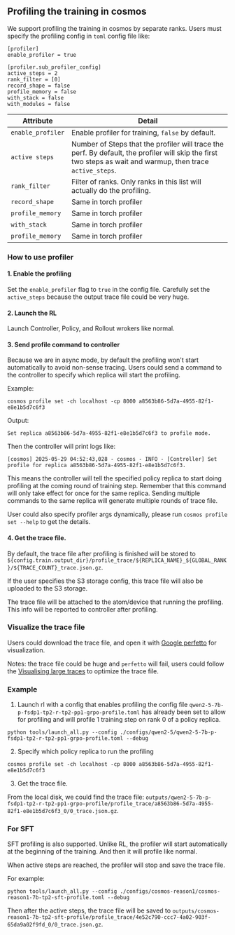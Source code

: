## Profiling the training in cosmos

We support profiling the training in cosmos by separate ranks. Users must specify the profiling config in `toml` config file like:

```
[profiler]
enable_profiler = true

[profiler.sub_profiler_config]
active_steps = 2
rank_filter = [0]
record_shape = false
profile_memory = false
with_stack = false
with_modules = false

```

| Attribute         | Detail                                                                                                                                                       |
| ----------------- | ------------------------------------------------------------------------------------------------------------------------------------------------------------ |
| `enable_profiler` | Enable profiler for training, `false` by default.                                                                                                            |
| `active steps`    | Number of Steps that the profiler will trace the perf. By default, the profiler will skip the first two steps as wait and warmup, then trace `active_steps`. |
| `rank_filter`     | Filter of ranks. Only ranks in this list will actually do the profiling.                                                                                     |
| `record_shape`    | Same in torch profiler                                                                                                                                       |
| `profile_memory`  | Same in torch profiler                                                                                                                                       |
| `with_stack`      | Same in torch profiler                                                                                                                                       |
| `profile_memory`  | Same in torch profiler                                                                                                                                       |



### How to use profiler

#### 1. Enable the profiling

Set the `enable_profiler` flag to `true` in the config file. Carefully set the `active_steps` because the output trace file could be very huge.

#### 2. Launch the RL

Launch Controller, Policy, and Rollout wrokers like normal.

#### 3. Send profile command to controller

Because we are in async mode, by default the profiling won't start automatically to avoid non-sense tracing. Users could send a command to the controller to specify which replica will start the profiling.

Example:
```
cosmos profile set -ch localhost -cp 8000 a8563b86-5d7a-4955-82f1-e8e1b5d7c6f3
```

Output:
```
Set replica a8563b86-5d7a-4955-82f1-e8e1b5d7c6f3 to profile mode.
```

Then the controller will print logs like:

```
[cosmos] 2025-05-29 04:52:43,028 - cosmos - INFO - [Controller] Set profile for replica a8563b86-5d7a-4955-82f1-e8e1b5d7c6f3.
```

This means the controller will tell the specified policy replica to start doing profiling at the coming round of training step. Remember that this command will only take effect for once for the same replica. Sending multiple commands to the same replica will generate multiple rounds of trace file.

User could also specify profiler args dynamically, please run `cosmos profile set --help` to get the details.

#### 4. Get the trace file.

By default, the trace file after profiling is finished will be stored to `${config.train.output_dir}/profile_trace/${REPLICA_NAME}_${GLOBAL_RANK}/${TRACE_COUNT}_trace.json.gz`.


If the user specifies the S3 storage config, this trace file will also be uploaded to the S3 storage.

The trace file will be attached to the atom/device that running the profiling. This info will be reported to controller after profiling.

### Visualize the trace file

Users could download the trace file, and open it with [Google perfetto](https://ui.perfetto.dev/) for visualization. 

Notes: the trace file could be huge and `perfetto` will fail, users could follow the [Visualising large traces](https://perfetto.dev/docs/visualization/large-traces) to optimize the trace file.

### Example

1. Launch rl with a config that enables profiling
the config file `qwen2-5-7b-p-fsdp1-tp2-r-tp2-pp1-grpo-profile.toml` has already been set to allow for profiling and will profile 1 training step on rank 0 of a policy replica.
```
python tools/launch_all.py --config ./configs/qwen2-5/qwen2-5-7b-p-fsdp1-tp2-r-tp2-pp1-grpo-profile.toml --debug
```
2. Specify which policy replica to run the profiling

```
cosmos profile set -ch localhost -cp 8000 a8563b86-5d7a-4955-82f1-e8e1b5d7c6f3
```

3. Get the trace file.

From the local disk, we could find the trace file: `outputs/qwen2-5-7b-p-fsdp1-tp2-r-tp2-pp1-grpo-profile/profile_trace/a8563b86-5d7a-4955-82f1-e8e1b5d7c6f3_0/0_trace.json.gz`.


### For SFT

SFT profiling is also supported. Unlike RL, the profiler will start automatically at the beginning of the training. And then it will profile like normal.

When active steps are reached, the profiler will stop and save the trace file.

For example:

```
python tools/launch_all.py --config ./configs/cosmos-reason1/cosmos-reason1-7b-tp2-sft-profile.toml --debug
```

Then after the active steps, the trace file will be saved to `outputs/cosmos-reason1-7b-tp2-sft-profile/profile_trace/4e52c790-ccc7-4a02-903f-65da9a02f9fd_0/0_trace.json.gz`.

